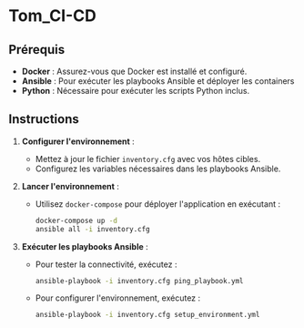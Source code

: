 # Tom_CI-CD

## Prérequis

- **Docker** : Assurez-vous que Docker est installé et configuré.
- **Ansible** : Pour exécuter les playbooks Ansible et déployer les containers
- **Python** : Nécessaire pour exécuter les scripts Python inclus.

## Instructions

1. **Configurer l'environnement** :
   - Mettez à jour le fichier `inventory.cfg` avec vos hôtes cibles.
   - Configurez les variables nécessaires dans les playbooks Ansible.

2. **Lancer l'environnement** :
   - Utilisez `docker-compose` pour déployer l'application en exécutant :
     ```bash
     docker-compose up -d
     ansible all -i inventory.cfg
     ```

3. **Exécuter les playbooks Ansible** :
   - Pour tester la connectivité, exécutez :
     ```bash
     ansible-playbook -i inventory.cfg ping_playbook.yml
     ```
   - Pour configurer l'environnement, exécutez :
     ```bash
     ansible-playbook -i inventory.cfg setup_environment.yml
     ```
